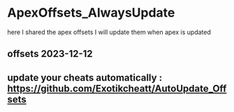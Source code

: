 # ApexOffsets_AlwaysUpdate
here I shared the apex offsets I will update them when apex is updated
## offsets 2023-12-12
## update your cheats automatically : https://github.com/Exotikcheatt/AutoUpdate_Offsets
